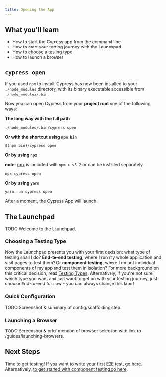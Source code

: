 ```yaml
---
title: Opening the App
---
```


<Alert type="info">

## <Icon name="graduation-cap"></Icon> What you'll learn

- How to start the Cypress app from the command line
- How to start your testing journey with the Launchpad
- How to choose a testing type
- How to launch a browser

</Alert>

## `cypress open`

If you used `npm` to install, Cypress has now been installed to your
`./node_modules` directory, with its binary executable accessible from
`./node_modules/.bin`.

Now you can open Cypress from your **project root** one of the following ways:

**The long way with the full path**

```shell
./node_modules/.bin/cypress open
```

**Or with the shortcut using `npm bin`**

```shell
$(npm bin)/cypress open
```

**Or by using `npx`**

**note**: [npx](https://www.npmjs.com/package/npx) is included with `npm > v5.2`
or can be installed separately.

```shell
npx cypress open
```

**Or by using `yarn`**

```shell
yarn run cypress open
```

After a moment, the Cypress App will launch.

## The Launchpad

TODO Welcome to the Launchpad.

### Choosing a Testing Type

<DocsImage src="/img/guides/getting-started/choose-testing-type.png" alt="Launchpad showing test type selector"></DocsImage>

Now the Launchpad presents you with your first decision: what type of testing
shall I do? <strong>End-to-end testing</strong>, where I run my whole
application and visit pages to test them? Or <strong>component testing</strong>,
where I mount individual components of my app and test them in isolation? For
more background on this critical decision, read
[Testing Types](/guides/core-concepts/testing-types). Alternatively, if you're
not sure which type you want and just want to get on with your testing journey,
just choose End-to-end for now - you can always change this later!

### Quick Configuration

TODO Screenshot & summary of config/scaffolding step.

### Launching a Browser

TODO Screenshot & brief mention of browser selection with link to
/guides/launching-browsers.

## Next Steps

Time to get testing! If you want
[to write your first E2E test, go here](/guides/end-to-end-testing/writing-your-first-end-to-end-test).
Alternatively,
[to get started with component testing go here](/guides/component-testing/testing-your-components-with-cypress).
